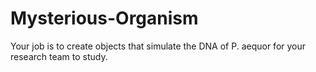 # Mysterious-Organism
 Your job is to create objects that simulate the DNA of P. aequor for your research team to study.
